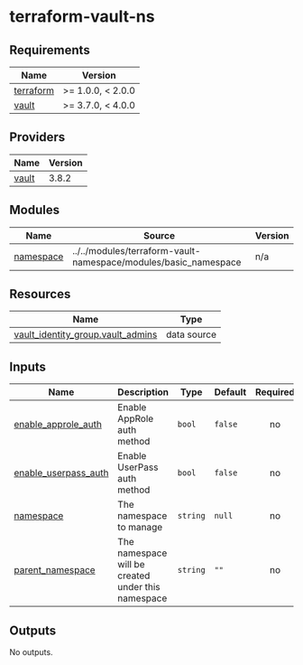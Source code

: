 # terraform-vault-ns

<!-- BEGIN_TF_DOCS -->
## Requirements

| Name | Version |
|------|---------|
| <a name="requirement_terraform"></a> [terraform](#requirement\_terraform) | >= 1.0.0, < 2.0.0 |
| <a name="requirement_vault"></a> [vault](#requirement\_vault) | >= 3.7.0, < 4.0.0 |

## Providers

| Name | Version |
|------|---------|
| <a name="provider_vault"></a> [vault](#provider\_vault) | 3.8.2 |

## Modules

| Name | Source | Version |
|------|--------|---------|
| <a name="module_namespace"></a> [namespace](#module\_namespace) | ../../modules/terraform-vault-namespace/modules/basic_namespace | n/a |

## Resources

| Name | Type |
|------|------|
| [vault_identity_group.vault_admins](https://registry.terraform.io/providers/hashicorp/vault/latest/docs/data-sources/identity_group) | data source |

## Inputs

| Name | Description | Type | Default | Required |
|------|-------------|------|---------|:--------:|
| <a name="input_enable_approle_auth"></a> [enable\_approle\_auth](#input\_enable\_approle\_auth) | Enable AppRole auth method | `bool` | `false` | no |
| <a name="input_enable_userpass_auth"></a> [enable\_userpass\_auth](#input\_enable\_userpass\_auth) | Enable UserPass auth method | `bool` | `false` | no |
| <a name="input_namespace"></a> [namespace](#input\_namespace) | The namespace to manage | `string` | `null` | no |
| <a name="input_parent_namespace"></a> [parent\_namespace](#input\_parent\_namespace) | The namespace will be created under this namespace | `string` | `""` | no |

## Outputs

No outputs.
<!-- END_TF_DOCS -->